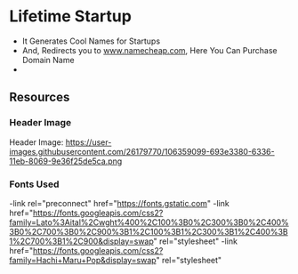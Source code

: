 # Lifetime Startup
- It Generates Cool Names for Startups
- And, Redirects you to www.namecheap.com, Here You Can Purchase Domain Name
- 
## Resources

### Header Image
Header Image: https://user-images.githubusercontent.com/26179770/106359099-693e3380-6336-11eb-8069-9e36f25de5ca.png

### Fonts Used
-link rel="preconnect" href="https://fonts.gstatic.com​"
-link href="https://fonts.googleapis.com/css2?family=Lato%3Aital%2Cwght%400%2C100%3B0%2C300%3B0%2C400%3B0%2C700%3B0%2C900%3B1%2C100%3B1%2C300%3B1%2C400%3B1%2C700%3B1%2C900&display=swap" rel="stylesheet"
-link href="https://fonts.googleapis.com/css2?family=Hachi+Maru+Pop&display=swap​" rel="stylesheet"
